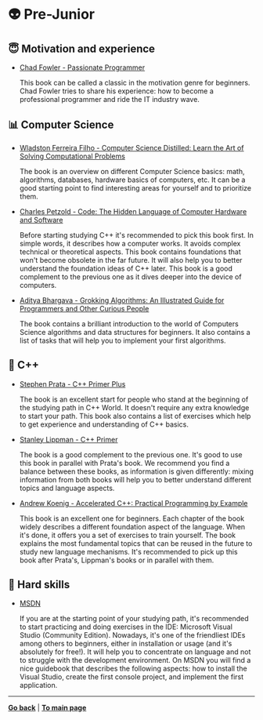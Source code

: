 # :alien: Pre-Junior

## :innocent: Motivation and experience

- [Chad Fowler - Passionate Programmer](https://www.amazon.com/Passionate-Programmer-Remarkable-Development-Pragmatic-ebook/dp/B00AYQNR5U)

    This book can be called a classic in the motivation genre for beginners. Chad Fowler tries to share his experience: how to become a professional programmer and ride the IT industry wave.


## :bar_chart: Computer Science

- [Wladston Ferreira Filho - Computer Science Distilled: Learn the Art of Solving Computational Problems](https://www.amazon.com/Computer-Science-Distilled-Computational-Problems/dp/0997316020)

    The book is an overview on different Computer Science basics: math, algorithms, databases, hardware basics of computers, etc. It can be a good starting point to find interesting areas for yourself and to prioritize them. 
    
- [Charles Petzold - Code: The Hidden Language of Computer Hardware and Software](https://www.amazon.com/Code-Language-Computer-Hardware-Software/dp/0735611319)

    Before starting studying C++ it's recommended to pick this book first. In simple words, it describes how a computer works. It avoids complex technical or theoretical aspects. This book contains foundations that won't become obsolete in the far future. It will also help you to better understand the foundation ideas of C++ later. This book is a good complement to the previous one as it dives deeper into the device of computers.

- [Aditya Bhargava  - Grokking Algorithms: An Illustrated Guide for Programmers and Other Curious People](https://www.amazon.com/Grokking-Algorithms-illustrated-programmers-curious/dp/1617292230)

    The book contains a brilliant introduction to the world of Computers Science algorithms and data structures for beginners. It also contains a list of tasks that will help you to implement your first algorithms.


## :pencil: C++

- [Stephen Prata - C++ Primer Plus](https://www.amazon.com/Primer-Plus-6th-Developers-Library/dp/0321776402)

    The book is an excellent start for people who stand at the beginning of the studying path in C++ World. It doesn't require any extra knowledge to start your path. This book also contains a list of exercises which help to get experience and understanding of C++ basics.

- [Stanley Lippman - C++ Primer](https://www.amazon.com/Primer-5th-Stanley-B-Lippman/dp/0321714113)

    The book is a good complement to the previous one. It's good to use this book in parallel with Prata's book. We recommend you find a balance between these books, as information is given differently: mixing information from both books will help you to better understand different topics and language aspects.

- [Andrew Koenig - Accelerated C++: Practical Programming by Example](https://www.amazon.com/Accelerated-C-Practical-Programming-Example/dp/020170353X)

    This book is an excellent one for beginners. Each chapter of the book widely describes a different foundation aspect of the language. When it's done, it offers you a set of exercises to train yourself. The book explains the most fundamental topics that can be reused in the future to study new language mechanisms. It's recommended to pick up this book after Prata's, Lippman's books or in parallel with them.


## :electric_plug: Hard skills

- [MSDN](https://docs.microsoft.com/en-us/cpp/build/vscpp-step-0-installation?view=msvc-160)

    If you are at the starting point of your studying path, it's recommended to start practicing and doing exercises in the IDE: Microsoft Visual Studio (Community Edition). Nowadays, it's one of the friendliest IDEs among others to beginners, either in installation or usage (and it's absolutely for free!). It will help you to concentrate on language and not to struggle with the development environment. On MSDN you will find a nice guidebook that describes the following aspects: how to install the Visual Studio, create the first console project, and implement the first application.

---

[**Go back**](Overview.md) | [**To main page**](../../README.md)